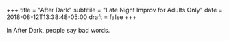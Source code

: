+++
title = "After Dark"
subtitile = "Late Night Improv for Adults Only"
date = 2018-08-12T13:38:48-05:00
draft = false
+++

In After Dark, people say bad words.
